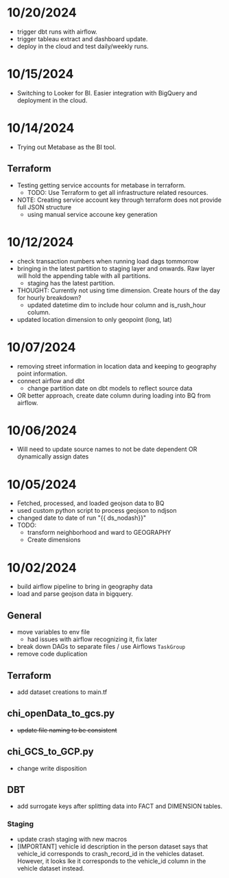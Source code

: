 # 10/20/2024
- trigger dbt runs with airflow.
- trigger tableau extract and dashboard update.
- deploy in the cloud and test daily/weekly runs.

# 10/15/2024
- Switching to Looker for BI. Easier integration with BigQuery and deployment in the cloud.

# 10/14/2024
- Trying out Metabase as the BI tool.
## Terraform
- Testing getting service accounts for metabase in terraform.
    - TODO: Use Terraform to get all infrastructure related resources.
- NOTE: Creating service account key through terraform does not provide full JSON structure
    - using manual service accoune key generation

# 10/12/2024
- check transaction numbers when running load dags tommorrow
- bringing in the latest partition to staging layer and onwards. Raw layer will hold the appending table with all partitions.
    - staging has the latest partition.
- THOUGHT: Currently not using time dimension. Create hours of the day for hourly breakdown?
    - updated datetime dim to include hour column and is_rush_hour column.
- updated location dimension to only geopoint (long, lat)


# 10/07/2024
- removing street information in location data and keeping to geography point information.
- connect airflow and dbt
    - change partition date on dbt models to reflect source data
- OR better approach, create date column during loading into BQ from airflow.

# 10/06/2024
- Will need to update source names to not be date dependent OR dynamically assign dates

# 10/05/2024
- Fetched, processed, and loaded geojson data to BQ
- used custom python script to process geojson to ndjson
- changed date to date of run "{{ ds_nodash}}"
- TODO:
    - transform neighborhood and ward to GEOGRAPHY
    - Create dimensions

# 10/02/2024
- build airflow pipeline to bring in geography data
- load and parse geojson data in bigquery.

## General
- move variables to env file
    - had issues with airflow recognizing it, fix later
- break down DAGs to separate files / use Airflows `TaskGroup`
- remove code duplication

## Terraform
- add dataset creations to main.tf

## chi_openData_to_gcs.py
- ~~update file naming to be consistent~~

## chi_GCS_to_GCP.py
- change write disposition

## DBT
- add surrogate keys after splitting data into FACT and DIMENSION tables.

### Staging
- update crash staging with new macros
- [IMPORTANT] vehicle id description in the person dataset says that vehicle_id corresponds to crash_record_id in the vehicles dataset. However, it looks lke it corresponds to the vehicle_id column in the vehicle dataset instead.
